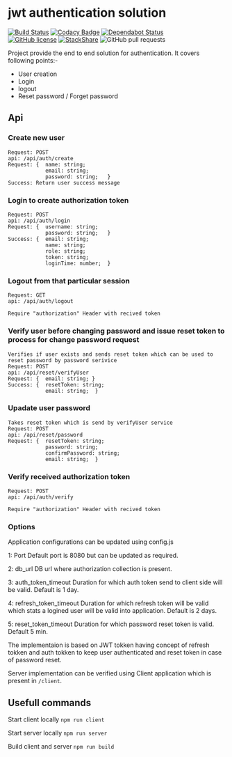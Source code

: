 # jwt authentication solution

[![Build Status](https://semaphoreci.com/api/v1/nimjetushar/jwt-authentication-solution/branches/dependabot-npm_and_yarn-body-parser-1-19-0/shields_badge.svg)](https://semaphoreci.com/nimjetushar/jwt-authentication-solution)
[![Codacy Badge](https://api.codacy.com/project/badge/Grade/37a5a6dcf7f84a6ba3a7b4c379b40b65)](https://www.codacy.com/app/tushar/jwt-authentication-solution?utm_source=github.com&amp;utm_medium=referral&amp;utm_content=nimjetushar/jwt-authentication-solution&amp;utm_campaign=Badge_Grade)
[![Dependabot Status](https://api.dependabot.com/badges/status?host=github&repo=nimjetushar/jwt-authentication-solution)](https://dependabot.com)
<br/>
[![GitHub license](https://img.shields.io/github/license/nimjetushar/jwt-authentication-solution.svg)](https://github.com/nimjetushar/jwt-authentication-solution/blob/master/LICENSE)
[![StackShare](https://img.shields.io/badge/tech-stack-0690fa.svg?style=flat)](https://stackshare.io/nimjetushar/jwt-authentication-solution)
![GitHub pull requests](https://img.shields.io/github/issues-pr/nimjetushar/jwt-authentication-solution)

Project provide the end to end solution for authentication. 
It covers following points:-
 - User creation
 - Login
 - logout
 - Reset password / Forget password

## Api

### Create new user 
```
Request: POST
api: /api/auth/create
Request: {  name: string;
            email: string;
            password: string;   }
Success: Return user success message
```
### Login to create authorization token
```
Request: POST
api: /api/auth/login
Request: {  username: string;
            password: string;   }
Success: {  email: string;
            name: string;
            role: string;
            token: string;
            loginTime: number;  }
```
### Logout from that particular session
```
Request: GET
api: /api/auth/logout

Require "authorization" Header with recived token
```
### Verify user before changing password and issue reset token to process for change password request
```
Verifies if user exists and sends reset token which can be used to reset password by password serivice
Request: POST
api: /api/reset/verifyUser
Request: {  email: string; }
Success: {  resetToken: string;
            email: string;  }
```
### Upadate user password
```
Takes reset token which is send by verifyUser service 
Request: POST
api: /api/reset/password
Request: {  resetToken: string;
            password: string;
            confirmPassword: string;
            email: string;  }
```
### Verify received authorization token
```
Request: POST
api: /api/auth/verify

Require "authorization" Header with recived token
```
### Options
Application configurations can be updated using config.js

1: Port
Default port is 8080 but can be updated as required.

2: db_url
DB url where authorization collection is present.

3: auth_token_timeout
Duration for which auth token send to client side will be valid.
Default is 1 day.

4: refresh_token_timeout
Duration for which refresh token will be valid which stats a logined user will be valid into application.
Default is 2 days.

5: reset_token_timeout
Duration for which password reset token is valid.
Default 5 min.

The implementaion is based on JWT tokken having concept of refresh tokken and auth tokken to keep user authenticated and reset token in case of password reset.

Server implementation can be verified using Client application which is present in `/client`.

## Usefull commands

Start client locally
```npm run client```

Start server locally
```npm run server```

Build client and server
```npm run build```




